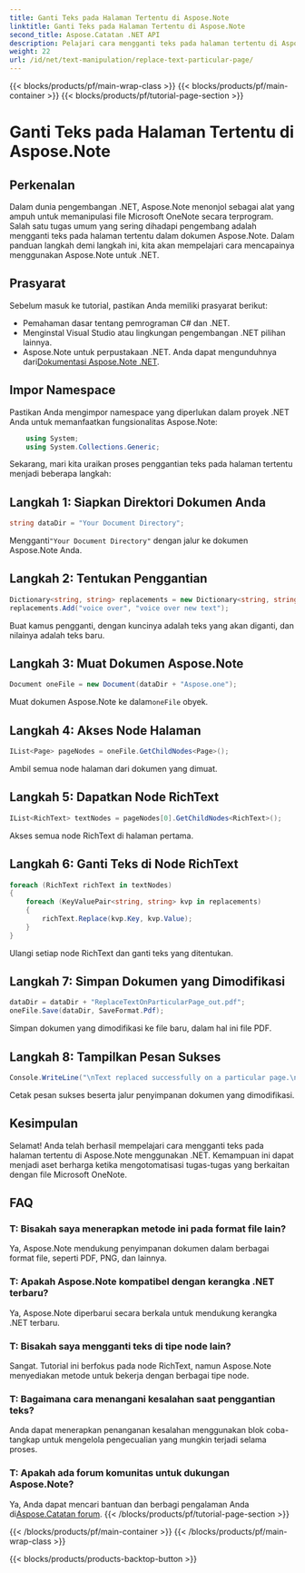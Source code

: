```yaml
---
title: Ganti Teks pada Halaman Tertentu di Aspose.Note
linktitle: Ganti Teks pada Halaman Tertentu di Aspose.Note
second_title: Aspose.Catatan .NET API
description: Pelajari cara mengganti teks pada halaman tertentu di Aspose.Note menggunakan .NET. Ikuti panduan langkah demi langkah kami untuk manipulasi teks yang efisien.
weight: 22
url: /id/net/text-manipulation/replace-text-particular-page/
---
```


{{< blocks/products/pf/main-wrap-class >}}
{{< blocks/products/pf/main-container >}}
{{< blocks/products/pf/tutorial-page-section >}}

# Ganti Teks pada Halaman Tertentu di Aspose.Note

## Perkenalan
Dalam dunia pengembangan .NET, Aspose.Note menonjol sebagai alat yang ampuh untuk memanipulasi file Microsoft OneNote secara terprogram. Salah satu tugas umum yang sering dihadapi pengembang adalah mengganti teks pada halaman tertentu dalam dokumen Aspose.Note. Dalam panduan langkah demi langkah ini, kita akan mempelajari cara mencapainya menggunakan Aspose.Note untuk .NET.
## Prasyarat
Sebelum masuk ke tutorial, pastikan Anda memiliki prasyarat berikut:
- Pemahaman dasar tentang pemrograman C# dan .NET.
- Menginstal Visual Studio atau lingkungan pengembangan .NET pilihan lainnya.
-  Aspose.Note untuk perpustakaan .NET. Anda dapat mengunduhnya dari[Dokumentasi Aspose.Note .NET](https://reference.aspose.com/note/net/).
## Impor Namespace
Pastikan Anda mengimpor namespace yang diperlukan dalam proyek .NET Anda untuk memanfaatkan fungsionalitas Aspose.Note:
```csharp
    using System;
    using System.Collections.Generic;
```
Sekarang, mari kita uraikan proses penggantian teks pada halaman tertentu menjadi beberapa langkah:
## Langkah 1: Siapkan Direktori Dokumen Anda
```csharp
string dataDir = "Your Document Directory";
```
 Mengganti`"Your Document Directory"` dengan jalur ke dokumen Aspose.Note Anda.
## Langkah 2: Tentukan Penggantian
```csharp
Dictionary<string, string> replacements = new Dictionary<string, string>();
replacements.Add("voice over", "voice over new text");
```
Buat kamus pengganti, dengan kuncinya adalah teks yang akan diganti, dan nilainya adalah teks baru.
## Langkah 3: Muat Dokumen Aspose.Note
```csharp
Document oneFile = new Document(dataDir + "Aspose.one");
```
 Muat dokumen Aspose.Note ke dalam`oneFile` obyek.
## Langkah 4: Akses Node Halaman
```csharp
IList<Page> pageNodes = oneFile.GetChildNodes<Page>();
```
Ambil semua node halaman dari dokumen yang dimuat.
## Langkah 5: Dapatkan Node RichText
```csharp
IList<RichText> textNodes = pageNodes[0].GetChildNodes<RichText>();
```
Akses semua node RichText di halaman pertama.
## Langkah 6: Ganti Teks di Node RichText
```csharp
foreach (RichText richText in textNodes)
{
    foreach (KeyValuePair<string, string> kvp in replacements)
    {
        richText.Replace(kvp.Key, kvp.Value);
    }
}
```
Ulangi setiap node RichText dan ganti teks yang ditentukan.
## Langkah 7: Simpan Dokumen yang Dimodifikasi
```csharp
dataDir = dataDir + "ReplaceTextOnParticularPage_out.pdf";
oneFile.Save(dataDir, SaveFormat.Pdf);
```
Simpan dokumen yang dimodifikasi ke file baru, dalam hal ini file PDF.
## Langkah 8: Tampilkan Pesan Sukses
```csharp
Console.WriteLine("\nText replaced successfully on a particular page.\nFile saved at " + dataDir);
```
Cetak pesan sukses beserta jalur penyimpanan dokumen yang dimodifikasi.
## Kesimpulan
Selamat! Anda telah berhasil mempelajari cara mengganti teks pada halaman tertentu di Aspose.Note menggunakan .NET. Kemampuan ini dapat menjadi aset berharga ketika mengotomatisasi tugas-tugas yang berkaitan dengan file Microsoft OneNote.
## FAQ
### T: Bisakah saya menerapkan metode ini pada format file lain?
Ya, Aspose.Note mendukung penyimpanan dokumen dalam berbagai format file, seperti PDF, PNG, dan lainnya.
### T: Apakah Aspose.Note kompatibel dengan kerangka .NET terbaru?
Ya, Aspose.Note diperbarui secara berkala untuk mendukung kerangka .NET terbaru.
### T: Bisakah saya mengganti teks di tipe node lain?
Sangat. Tutorial ini berfokus pada node RichText, namun Aspose.Note menyediakan metode untuk bekerja dengan berbagai tipe node.
### T: Bagaimana cara menangani kesalahan saat penggantian teks?
Anda dapat menerapkan penanganan kesalahan menggunakan blok coba-tangkap untuk mengelola pengecualian yang mungkin terjadi selama proses.
### T: Apakah ada forum komunitas untuk dukungan Aspose.Note?
 Ya, Anda dapat mencari bantuan dan berbagi pengalaman Anda di[Aspose.Catatan forum](https://forum.aspose.com/c/note/28).
{{< /blocks/products/pf/tutorial-page-section >}}

{{< /blocks/products/pf/main-container >}}
{{< /blocks/products/pf/main-wrap-class >}}

{{< blocks/products/products-backtop-button >}}
